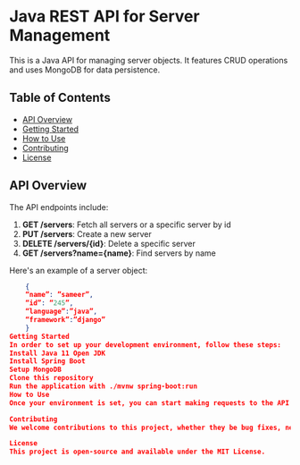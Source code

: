 # Java REST API for Server Management
This is a Java API for managing server objects. It features CRUD operations and uses MongoDB for data persistence.

## Table of Contents
- [API Overview](#api-overview)
- [Getting Started](#getting-started)
- [How to Use](#how-to-use)
- [Contributing](#contributing)
- [License](#license)

## API Overview
The API endpoints include:
1. **GET /servers**: Fetch all servers or a specific server by id
2. **PUT /servers**: Create a new server 
3. **DELETE /servers/{id}**: Delete a specific server
4. **GET /servers?name={name}**: Find servers by name

Here's an example of a server object:
```json
    {
    “name”: ”sameer”,
    “id”: “245”,
    “language”:”java”,
    “framework”:”django”
    }
Getting Started
In order to set up your development environment, follow these steps:
Install Java 11 Open JDK
Install Spring Boot
Setup MongoDB
Clone this repository
Run the application with ./mvnw spring-boot:run
How to Use
Once your environment is set, you can start making requests to the API using an HTTP client like Postman or curl.

Contributing
We welcome contributions to this project, whether they be bug fixes, new features or additional documentation. To contribute, please fork the project, make your changes, and open a pull request.

License
This project is open-source and available under the MIT License.
